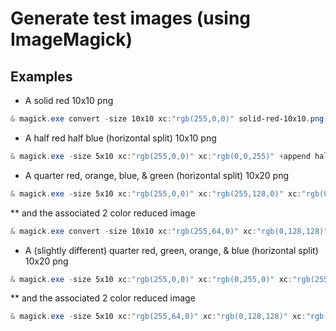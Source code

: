 # Generate test images (using ImageMagick)

## Examples

* A solid red 10x10 png

````powershell
& magick.exe convert -size 10x10 xc:"rgb(255,0,0)" solid-red-10x10.png
````

* A half red half blue (horizontal split) 10x10 png

````powershell
& magick.exe -size 5x10 xc:"rgb(255,0,0)" xc:"rgb(0,0,255)" +append half-red-blue-10x10.png
````

* A quarter red, orange, blue, & green (horizontal split) 10x20 png

````powershell
& magick.exe -size 5x10 xc:"rgb(255,0,0)" xc:"rgb(255,128,0)" xc:"rgb(0,0,255)" xc:"rgb(0,255,0)" +append quarter-red-orange-blue-green-20x10.png
````

** and the associated 2 color reduced image

````powershell
& magick.exe convert -size 10x10 xc:"rgb(255,64,0)" xc:"rgb(0,128,128)" +append quarter-red-orange-blue-green-20x10-reduced2.png
````

* A (slightly different) quarter red, green, orange, & blue (horizontal split) 10x20 png

````powershell
& magick.exe -size 5x10 xc:"rgb(255,0,0)" xc:"rgb(0,255,0)" xc:"rgb(255,128,0)" xc:"rgb(0,0,255)" +append quarter-red-green-orange-blue-20x10.png
````

** and the associated 2 color reduced image

````powershell
& magick.exe -size 5x10 xc:"rgb(255,64,0)" xc:"rgb(0,128,128)" xc:"rgb(255,64,0)" xc:"rgb(0,128,128)" +append quarter-red-green-orange-blue-20x10-reduced2.png
````
